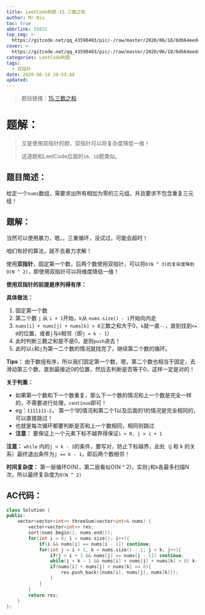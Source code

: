 ```yaml
---
title: LeetCode刷题-15.三数之和
author: Mr.Niu
toc: true
abbrlink: 55831
top_img: >-
  https://gitcode.net/qq_43590403/pic/-/raw/master/2020/06/18/8db64eed4162c45ab5426cf74f4c021a.png
cover: >-
  https://gitcode.net/qq_43590403/pic/-/raw/master/2020/06/18/8db64eed4162c45ab5426cf74f4c021a.png
categories: LeetCode刷题
tags:
  - 双指针
date: 2020-06-19 20:53:48
updated:
---
```


















> 题目链接：[15.三数之和](https://leetcode-cn.com/problems/3sum/)



# 题解：



> 又是使用双指针的题，双指针可以将复杂度降低一维！
>
> 这道题和LeetCode后面的`16、18`题类似。



## 题目简述：

给定一个`nums`数组，需要求出所有相加为零的三元组，并且要求不包含重复三元组！

## 题解：



当然可以使用暴力，嗯，，三重循环，没试过，可能会超时！



咱们有好的算法，就不去暴力求解！

使用**双指针**，固定第一个数，后两个数使用双指针，可以将`O(N ^ 3)的复杂度降到O(N ^ 2)`，即使用双指针可以将维度降低一维！



**使用双指针的前提是序列得有序：**



**具体做法：**

1. 固定第一个数
2. 第二个数 `j` 从 `i + 1`开始，`k`从 `nums.size() - 1`开始向内走
3. `nums[i] + nums[j] + nums[k] > 0`三数之和大于0，`k`就一直`--`，直到找到`<= 0`的位置，或者`j`与`k`相邻（即`j = k - 1`）
4. 此时判断三数之和是不是0，是则`push`进去！
5. 此时以`i`和`j`为第一二个数的情况就找完了，继续第二个数的循环。



**Tips：** 由于数组有序，所以我们固定第一个数，嗯，第二个数也相当于固定，去滑动第三个数，直到最接近0的位置，然后去判断是否等于0，这样一定是对的！



**关于判重：**



- 如果第一个数和下一个数重复，那么下一个数的情况和上一个数是完全一样的，不需要进行处理，`continue`即可！
- eg：`1111111-2`， 第一个1的情况和第二个1以及后面的1的情况是完全相同的，可以直接跳过！
- 也就是每次循环都要判断是否和上一个数相同，相同则跳过
- **注意：** 要保证上一个元素下标不越界得保证`i > 0, j > i + 1`







**注意：** `while` 内的`j < k - 1`的条件，要写对，防止下标越界，此处（j 和 k 的关系）最终退出条件为`j == k - 1`，即后两个数相邻！



**时间复杂度：** 第一层循环O(N)，第二层看似O(N ^ 2)，实则`j`和`k`各最多扫描N次，所以最终复杂度为`O(N ^ 2)`



## AC代码：



```c++
class Solution {
public:
    vector<vector<int>> threeSum(vector<int>& nums) {
        vector<vector<int>> res;
        sort(nums.begin(), nums.end());
        for(int i = 0; i < nums.size(); i++){
            if(i && nums[i] == nums[i - 1]) continue;
            for(int j = i + 1, k = nums.size() - 1; j < k; j++){
                if(j > i + 1 && nums[j] == nums[j - 1]) continue;
                while(j < k - 1 && nums[i] + nums[j] + nums[k] > 0) k--;
                if(nums[i] + nums[j] + nums[k] == 0){
                    res.push_back({nums[i], nums[j], nums[k]});
                }
            }
        }
        return res;
    }
};
```



